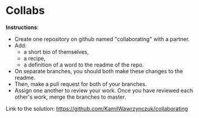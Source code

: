 # Collabs

**Instructions**: 
* Create one repository on github named "collaborating" with a partner. 
* Add: 
    - a short bio of themselves, 
    - a recipe, 
    - a definition of a word 
to the readme of the repo.
* On separate branches, you should both make these changes to the readme. 
* Then, make a pull request for both of your branches. 
* Assign one another to review your work. Once you have reviewed each other's work, merge the branches to master. 

Link to the solution: https://github.com/KamilWawrzynczuk/collaborating
